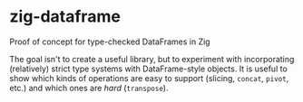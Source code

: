 # zig-dataframe
Proof of concept for type-checked DataFrames in Zig

The goal isn't to create a useful library, but to experiment with incorporating (relatively) strict type systems with DataFrame-style objects. It is useful to show which kinds of operations are easy to support (slicing, `concat`, `pivot`, etc.) and which ones are *hard* (`transpose`).
